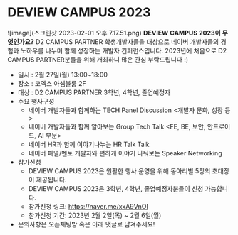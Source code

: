 # DEVIEW CAMPUS 2023
![image](스크린샷 2023-02-01 오후 7.17.51.png)
**DEVIEW CAMPUS 2023이 무엇인가요?**
  D2 CAMPUS PARTNER 학생개발자들을 대상으로 네이버 개발자들의 경험과 노하우를 나누머 함께 성장하는 개발자 컨퍼런스입니다. 2023년에 처음으로 D2 CAMPUS PARTNER분들을 위해 개최하니 많은 관심 부탁드립니다 :)

* 일시 : 2월 27일(월) 13:00~18:00
* 장소 : 코엑스 아셈볼룸 2F
* 대상 : D2 CAMPUS PARTNER 3학년, 4학년, 졸업예정자 
* 주요 행사구성
  * 네이버 개발자들과 함께하는 TECH Panel Discussion <개발자 문화, 성장 등>
  * 네이버 개발자들과 함께 알아보는 Group Tech Talk <FE, BE, 보안, 안드로이드, AI 부문>
  * 네이버 HR과 함께 이야기나누는 HR Talk Talk
  * 네이버 패널/멘토 개발자와 편하게 이야기 나눠보는 Speaker Networking
* 참가신청
  * DEVIEW CAMPUS 2023은 원활한 행사 운영을 위해 동아리별 5장의 초대장이 제공됩니다.
  * DEVIEW CAMPUS 2023은 3학년, 4학년, 졸업예정자분들이 신청 가능합니다. 
  * 참가신청 링크: https://naver.me/xxA9VnOl
  * 참가신청 기간: 2023년 2월 2일(목) ~ 2월 6일(월)
* 문의사항은 오픈채팅방 혹은 아래 댓글로 남겨주세요!
